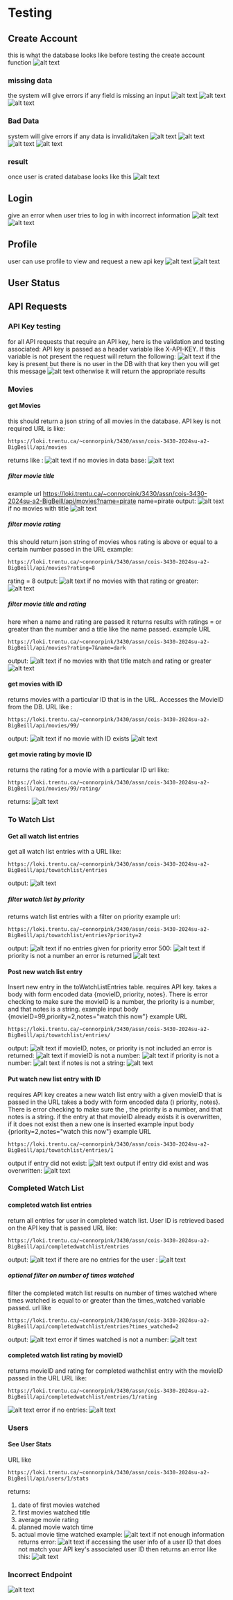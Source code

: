 # Testing
## Create Account
this is what the database looks like before testing the create account function
![alt text](testing-screenshots/databaseBeforeUser.png)
### missing data
the system will give errors if any field is missing an input
![alt text](testing-screenshots/noUsername.png)
![alt text](testing-screenshots/noEmail.png)
![alt text](testing-screenshots/noPassword.png)
### Bad Data
system will give errors if any data is invalid/taken
![alt text](testing-screenshots/badEmail.png)
![alt text](testing-screenshots/badPasswords.png)
![alt text](testing-screenshots/usernameTaken.png)
![alt text](testing-screenshots/emailTaken.png)
### result
once user is crated database looks like this
![alt text](testing-screenshots/databaseWithUser.png)
## Login
give an error when user tries to log in with incorrect information
![alt text](testing-screenshots/usernameNotFound.png)
![alt text](testing-screenshots/incorrectPassword.png)

## Profile
user can use profile to view and request a new api key
![alt text](testing-screenshots/oldKey.png)
![alt text](testing-screenshots/newKey.png)


## User Status
## API Requests
### API Key testing
for all API requests that require an API key, here is the validation and testing associated:
API key is passed as a header variable like X-API-KEY. If this variable is not present the request will return the following:
![alt text](testing-screenshots/noAPIKey.png)
if the key is present but there is no user in the DB with that key then you will get this message
![alt text](testing-screenshots/invalidAPIKey.png)
otherwise it will return the appropriate results


### Movies
#### get Movies
this should return a json string of all movies in the database. API key is not required
URL is like:
```
https://loki.trentu.ca/~connorpink/3430/assn/cois-3430-2024su-a2-BigBeill/api/movies
```
returns like :
![alt text](testing-screenshots/allMovies.png)
if no movies in data base:
![alt text](testing-screenshots/failedToQueryDatabase.png)

##### filter movie title
example url https://loki.trentu.ca/~connorpink/3430/assn/cois-3430-2024su-a2-BigBeill/api/movies?name=pirate
name=pirate
output:
![alt text](testing-screenshots/pirateMovies.png)
if no movies with title
![alt text](testing-screenshots/failedToQueryDatabase.png)

##### filter movie rating
this should return json string of movies whos rating is above or equal to a certain number passed in the URL
example:
```https
https://loki.trentu.ca/~connorpink/3430/assn/cois-3430-2024su-a2-BigBeill/api/movies?rating=8
```
rating = 8
output:
![alt text](testing-screenshots/rating8.png)
if no movies with that rating or greater:
![alt text](testing-screenshots/failedToQueryDatabase.png)

##### filter movie title and rating
here when a name and rating are passed it returns results with ratings = or greater than the number and a title like the name passed.
example URL 
```http
https://loki.trentu.ca/~connorpink/3430/assn/cois-3430-2024su-a2-BigBeill/api/movies?rating=7&name=dark
```
output:
![alt text](testing-screenshots/ratingAndNameFilter.png)
if no movies with that title match and rating or greater
![alt text](testing-screenshots/failedToQueryDatabase.png)

#### get movies with ID
returns movies with a particular ID that is in the URL. Accesses the MovieID from the DB.
URL like : 
```HTTPS
https://loki.trentu.ca/~connorpink/3430/assn/cois-3430-2024su-a2-BigBeill/api/movies/99/
```
output:
![alt text](testing-screenshots/movieID.png)
if no movie with ID exists
![alt text](testing-screenshots/failedToQueryDatabase.png)
#### get movie rating by movie ID
returns the rating for a movie with a particular ID
url like: 
```Https
https://loki.trentu.ca/~connorpink/3430/assn/cois-3430-2024su-a2-BigBeill/api/movies/99/rating/
```
returns:
![alt text](testing-screenshots/ratingById.png)
### To Watch List
#### Get all watch list entries
get all watch list entries with a URL like:
```http
https://loki.trentu.ca/~connorpink/3430/assn/cois-3430-2024su-a2-BigBeill/api/towatchlist/entries
```
output:
![alt text](testing-screenshots/watchlistEntries.png)
##### filter watch list by priority
returns watch list entries with a filter on priority
example url: 
```http
https://loki.trentu.ca/~connorpink/3430/assn/cois-3430-2024su-a2-BigBeill/api/towatchlist/entries?priority=2
```
output:
![alt text](testing-screenshots/filterPriorityEntries.png)
if no entries given for priority error 500:
![alt text](testing-screenshots/filterPriorityNoResults.png)
if priority is not a number an error is returned
![alt text](testing-screenshots/notANumber.png)
#### Post new watch list entry
Insert new entry in the toWatchListEntries table. requires API key. takes a body with form encoded data {movieID, priority, notes}. There is error checking to make sure the movieID is a number, the priority is a number, and that notes is a string.
example input body {movieID=99,priority=2,notes="watch this now"}
example URL
```http
https://loki.trentu.ca/~connorpink/3430/assn/cois-3430-2024su-a2-BigBeill/api/towatchlist/entries/
```
output:
![alt text](testing-screenshots/successfulAddToWatchlist.png)
if movieID, notes, or priority is not included an error is returned:
![alt text](testing-screenshots/insertCompletedMissingInfo.png)
if movieID is not a number:
![alt text](testing-screenshots/movieIdMustBeNumber.png)
if priority is not a number:
![alt text](testing-screenshots/priortyMustBeANumber.png)
if notes is not a string:
![alt text](testing-screenshots/priortyMustBeANumber.png)
#### Put watch new list entry with ID
requires API key
creates a new watch list entry with a given movieID that is passed in the URL
takes a body with form encoded data () priority, notes}. There is error checking to make sure the , the priority is a number, and that notes is a string.
if the entry at that movieID already exists it is overwritten, if it does not exist then a new one is inserted
example input body {priority=2,notes="watch this now"}
example URL
```http
https://loki.trentu.ca/~connorpink/3430/assn/cois-3430-2024su-a2-BigBeill/api/towatchlist/entries/1
```
output if entry did not exist:
![alt text](testing-screenshots/toWatchListInserted.png)
output if entry did exist and was overwritten:
![alt text](testing-screenshots/toWatchListUpdated.png)
### Completed Watch List
#### completed watch list entries
return all entries for user in completed watch list. User ID is retrieved based on the API key that is passed
URL like:
```HTTP
https://loki.trentu.ca/~connorpink/3430/assn/cois-3430-2024su-a2-BigBeill/api/completedwatchlist/entries
```
output:
![alt text](testing-screenshots/completedWatchListEntries.png)
if there are no entries for the user :
![alt text](testing-screenshots/noCompletedWatchListEntries.png)
##### optional filter on number of times watched
filter the completed watch list results on number of times watched where times watched is equal to or greater than the times_watched variable passed. 
url like 
```HTTP
https://loki.trentu.ca/~connorpink/3430/assn/cois-3430-2024su-a2-BigBeill/api/completedwatchlist/entries?times_watched=2
```
output: 
![alt text](testing-screenshots/timesWatchedFilter.png)
error if times watched is not a number:
![alt text](testing-screenshots/timesWatchedNotANumber.png)
#### completed watch list rating by movieID
returns movieID and rating for completed wathchlist entry with the movieID passed in the URL
URL like: 
```http
https://loki.trentu.ca/~connorpink/3430/assn/cois-3430-2024su-a2-BigBeill/api/completedwatchlist/entries/1/rating
```
![alt text](testing-screenshots/completedWatchListRating.png)
error if no entries:
![alt text](testing-screenshots/completedWatchListNoEntries.png)
### Users
#### See User Stats
URL like 
```http
https://loki.trentu.ca/~connorpink/3430/assn/cois-3430-2024su-a2-BigBeill/api/users/1/stats
``` 
returns:
1. date of first movies watched
2. first movies watched title
3. average movie rating
4. planned movie watch time
5. actual movie time watched
example:
![alt text](testing-screenshots/userStats.png)
if not enough information returns error:
![alt text](testing-screenshots/notEnoughInfoUser.png)
if accessing the user info of a user ID that does not match your API key's associated user ID then returns an error like this:
![alt text](testing-screenshots/misMatchUserCred.png)
### Incorrect Endpoint
![alt text](testing-screenshots/WrongEndpoint.png)
